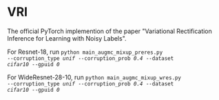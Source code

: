 # VRI

The official PyTorch implemention of the paper "Variational Rectification Inference for Learning with Noisy Labels".


For Resnet-18, run 
<code>python main_augmc_mixup_preres.py --corruption_type <i>unif</i> --corruption_prob <i>0.4</i> --dataset <i>cifar10</i> --gpuid <i>0</i></code>

For WideResnet-28-10, run 
<code>python main_augmc_mixup_wres.py --corruption_type <i>unif</i> --corruption_prob <i>0.4</i> --dataset <i>cifar10</i> --gpuid <i>0</i></code>
